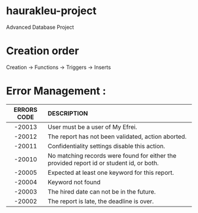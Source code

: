 # haurakleu-project
Advanced Database Project

# Creation order

Creation → Functions → Triggers → Inserts

# Error Management : 
 
| ERRORS  CODE      | DESCRIPTION   |
| :---------------: |:--------------------------------------| 
| -20013            | User must be a user of My Efrei.|
| -20012            | The report has not been validated, action aborted.| 
| -20011            |  Confidentiality settings disable this action. | 
| -20010            |  No matching records were found for either the provided report id or student id, or both.      |
| -20005            | Expected at least one keyword for this report.|
| -20004            | Keyword not found               |
| -20003            | The hired date can not be in the future. |
| -20002            | The report is late, the deadline is over.|